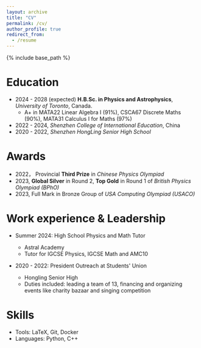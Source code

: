 ```yaml
---
layout: archive
title: "CV"
permalink: /cv/
author_profile: true
redirect_from:
  - /resume
---
```


{% include base_path %}

Education
======
* 2024 - 2028 (expected) **H.B.Sc. in Physics and Astrophysics**, _University of Toronto_, Canada.
  * A+ in MATA22 Linear Algebra I (91%),  CSCA67 Discrete Maths (90%), MATA31 Calculus I for Maths (97%)
* 2022 - 2024, _Shenzhen College of International Education_, China
* 2020 - 2022, _Shenzhen HongLing Senior High School_

Awards
======
* 2022， Provincial **Third Prize** in _Chinese Physics Olympiad_
* 2023, **Global Silver** in Round 2, **Top Gold** in Round 1 of _British Physics Olympiad (BPhO)_
* 2023, Full Mark in Bronze Group of _USA Computing Olympiad (USACO)_

Work experience & Leadership
======
* Summer 2024: High School Physics and Math Tutor
  * Astral Academy
  * Tutor for IGCSE Physics, IGCSE Math and AMC10

* 2020 - 2022: President Outreach at Students' Union
  * Hongling Senior High
  * Duties included: leading a team of 13, financing and organizing events like charity bazaar and singing competition

  
Skills
======
* Tools: LaTeX, Git, Docker
* Languages: Python, C++

<!-- Publications
======
  <ul>{% for post in site.publications reversed %}
    {% include archive-single-cv.html %}
  {% endfor %}</ul> -->
  
<!-- Talks
======
  <ul>{% for post in site.talks reversed %}
    {% include archive-single-talk-cv.html  %}
  {% endfor %}</ul>
  
Teaching
======
  <ul>{% for post in site.teaching reversed %}
    {% include archive-single-cv.html %}
  {% endfor %}</ul> -->
  
<!-- Service and leadership
======
* Currently signed in to 43 different slack teams -->
